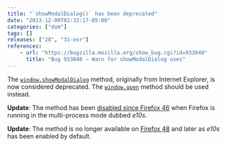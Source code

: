 ```yaml
---
title: "`showModalDialog()` has been deprecated"
date: "2013-12-09T02:32:17-05:00"
categories: ["dom"]
tags: []
releases: ["28", "31-esr"]
references:
    - url: "https://bugzilla.mozilla.org/show_bug.cgi?id=933040"
      title: "Bug 933040 – Warn for showModalDialog uses"
---
```

The [`window.showModalDialog`](https://developer.mozilla.org/docs/Web/API/window.showModalDialog) method, originally from Internet Explorer, is now considered deprecated. The [`window.open`](https://developer.mozilla.org/docs/Web/API/window.open) method should be used instead.

**Update**: The method has been [disabled since Firefox 46](https://www.fxsitecompat.dev/en-CA/docs/2015/showmodaldialog-has-been-disabled-in-multi-process-firefox/) when Firefox is running in the multi-process mode dubbed *e10s*.

**Update**: The method is no longer available on [Firefox 48](https://www.fxsitecompat.dev/en-CA/docs/2016/window-showmodaldialog-has-been-removed/) and later as *e10s* has been enabled by default.
